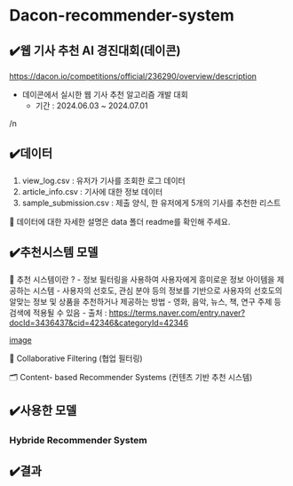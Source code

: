 # Dacon-recommender-system

## ✔️웹 기사 추천 AI 경진대회(데이콘)
https://dacon.io/competitions/official/236290/overview/description 
  - 데이콘에서 실시한 웹 기사 추천 알고리즘 개발 대회
    - 기간 : 2024.06.03 ~ 2024.07.01

/n 

## ✔️데이터
  1) view_log.csv : 유저가 기사를 조회한 로그 데이터
  2) article_info.csv : 기사에 대한 정보 데이터
  3) sample_submission.csv : 제출 양식, 한 유저에게 5개의 기사를 추천한 리스트
     
🙌 데이터에 대한 자세한 설명은 data 폴더 readme를 확인해 주세요.
 
## ✔️추천시스템 모델 
  🧐 추천 시스템이란 ?
    - 정보 필터링을 사용하여 사용자에게 흥미로운 정보 아이템을 제공하는 시스템
    - 사용자의 선호도, 관심 분야 등의 정보를 기반으로 사용자의 선호도의 알맞는 정보 및 상품을 추천하거나 제공하는 방법
    - 영화, 음악, 뉴스, 책, 연구 주제 등 검색에 적용될 수 있음
    - 출처 : https://terms.naver.com/entry.naver?docId=3436437&cid=42346&categoryId=42346

  [image](https://github.com/sh-0620/dacon-recommender-system/assets/172260370/2da179e8-acc8-4346-9681-4cb41f5ae725)
    
  👥 Collaborative Filtering (협업 필터링)

  
  🗂️ Content- based Recommender Systems (컨텐츠 기반 추천 시스템)
  

## ✔️사용한 모델
### Hybride Recommender System

## ✔️결과 
